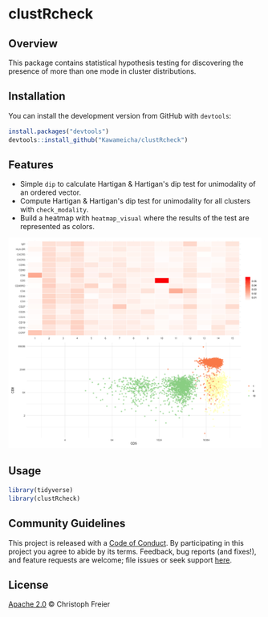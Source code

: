 # clustRcheck

## Overview

This package contains statistical hypothesis testing for discovering the presence of more than one mode in cluster distributions.

## Installation

You can install the development version from GitHub with `devtools`:

``` r
install.packages("devtools")
devtools::install_github("Kawameicha/clustRcheck")
```

## Features

* Simple `dip` to calculate Hartigan & Hartigan's dip test for unimodality of an ordered vector.
* Compute Hartigan & Hartigan's dip test for unimodality for all clusters with `check_modality`.
* Build a heatmap with `heatmap_visual` where the results of the test are represented as colors.

![](https://github.com/Kawameicha/project_files/blob/master/clustRcheck.png)

## Usage 

``` r
library(tidyverse)
library(clustRcheck)
```

## Community Guidelines

This project is released with a [Code of Conduct](https://github.com/Kawameicha/project_files/blob/master/CODE_OF_CONDUCT.md). By participating in this project you agree to abide by its terms. Feedback, bug reports (and fixes!), and feature requests are welcome; file issues or seek support [here](http://github.com/Kawameicha/clustRcheck/issues).

## License

[Apache 2.0](https://opensource.org/licenses/Apache-2.0) © Christoph Freier
